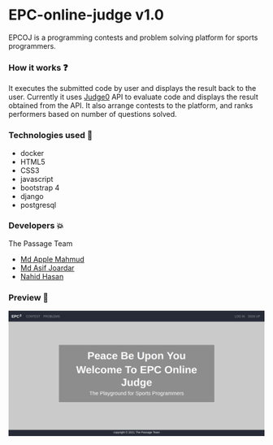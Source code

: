 # EPC-online-judge v1.0

EPCOJ is a programming contests and problem solving platform for sports programmers.

### How it works :question:

It executes the submitted code by user and displays the result back to the user. Currently it uses [Judge0](https://ce.judge0.com/) API to evaluate code and displays the result obtained from the API. It also arrange contests to the platform, and ranks performers based on number of questions solved.

### Technologies used :pencil:
  - docker
  - HTML5
  - CSS3
  - javascript
  - bootstrap 4
  - django
  - postgresql

### Developers :collision:

The Passage Team
  - [Md Apple Mahmud](https://github.com/mapplee)
  - [Md Asif Joardar](https://github.com/asifjoardar)
  - [Nahid Hasan](https://github.com/NHSanto)

### Preview :rose:
![](https://raw.githubusercontent.com/The-Passage/EPC-online-judge/master/preview.png)

